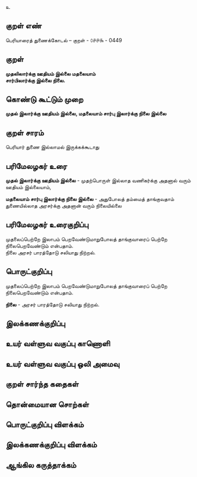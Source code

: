 உ

## குறள் எண் 

பெரியாரைத் துணைக்கோடல் – குறள் - ௦௪௪௯ - 0449  

## குறள் 

**முதலிலார்க்கு ஊதியம் இல்லை மதலையாம்  
சார்பிலார்க்கு இல்லை நிலை.**

## கொண்டு கூட்டும் முறை

**முதல் இலார்க்கு ஊதியம் இல்லை, மதலையாம் சார்பு இலார்க்கு நிலை இல்லை**

## குறள் சாரம் 

பெரியார் துணை இல்லாமல் இருக்கக்கூடாது  

## பரிமேலழகர் உரை

**முதல் இலார்க்கு ஊதியம் இல்லை** - முதற்பொருள் இல்லாத வணிகர்க்கு அதனால் வரும் ஊதியம் இல்லையாம்,   

**மதலையாம் சார்பு இலார்க்கு நிலை இல்லை** - அதுபோலத் தம்மைத் தாங்குவதாம் துணையில்லாத அரசர்க்கு அதனான் வரும் நிலையில்லை

## பரிமேலழகர் உரைகுறிப்பு   

முதலைப்பெற்றே இலாபம் பெறவேண்டுமாறுபோலத் தாங்குவாரைப் பெற்றே நிலைபெறவேண்டும் என்பதாம்.   
நிலை அரசர் பாரத்தோடு சலியாது நிற்றல். 

## பொருட்குறிப்பு 

முதலைப்பெற்றே இலாபம் பெறவேண்டுமாறுபோலத் தாங்குவாரைப் பெற்றே நிலைபெறவேண்டும் என்பதாம்.   

**நிலை** - அரசர் பாரத்தோடு சலியாது நிற்றல்.   

## இலக்கணக்குறிப்பு  


## உயர் வள்ளுவ வகுப்பு காணொளி


## உயர் வள்ளுவ வகுப்பு ஒலி அமைவு 

 
## குறள் சார்ந்த கதைகள் 


## தொன்மையான சொற்கள்


## பொருட்குறிப்பு விளக்கம்


## இலக்கணக்குறிப்பு விளக்கம்


## ஆங்கில கருத்தாக்கம் 


